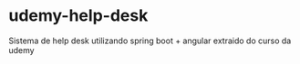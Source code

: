 # udemy-help-desk
Sistema de help desk utilizando spring boot + angular  extraido do curso da udemy
